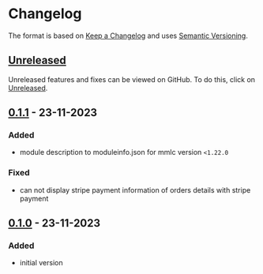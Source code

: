 # Changelog
The format is based on [Keep a Changelog](https://keepachangelog.com/en/1.1.0/) and uses [Semantic Versioning](https://semver.org/spec/v2.0.0.html).

## [Unreleased]
Unreleased features and fixes can be viewed on GitHub. To do this, click on [Unreleased].

## [0.1.1] - 23-11-2023

### Added
- module description to moduleinfo.json for mmlc version `<1.22.0`

### Fixed
- can not display stripe payment information of orders details with stripe payment

## [0.1.0] - 23-11-2023
### Added
- initial version

[Unreleased]: https://github.com/RobinTheHood/modified-stripe/compare/0.1.1...HEAD
[0.1.1]: https://github.com/RobinTheHood/modified-std-module/compare/0.1.0...0.1.1
[0.1.0]: https://github.com/RobinTheHood/modified-stripe/releases/tag/0.1.0